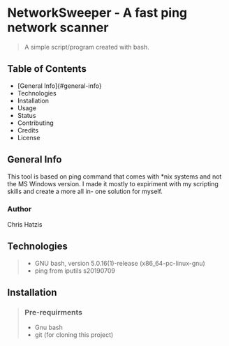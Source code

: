 # NetworkSweeper - A fast ping network scanner
> A simple script/program created with bash.

## Table of Contents
* [General Info]{#general-info}
* Technologies
* Installation
* Usage
* Status
* Contributing
* Credits
* License

## General Info
This tool is based on ping command that comes with \*nix systems and not the MS
Windows version. 
I made it mostly to expiriment with my scripting skills and create a more all in-
one solution for myself.

### Author
Chris Hatzis

## Technologies
> * GNU bash, version 5.0.16(1)-release (x86_64-pc-linux-gnu)
> * ping from iputils s20190709

## Installation

>### Pre-requirments
>	* Gnu bash 
>	* git (for cloning this project)

